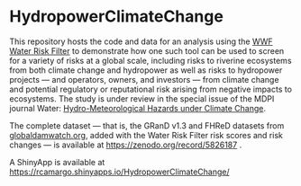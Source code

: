 # HydropowerClimateChange
This repository hosts the code and data for an analysis using the [WWF Water Risk Filter][wrf_homepage] to demonstrate how one such tool can be used to screen for a variety of risks at a global scale, including risks to riverine ecosystems from both climate change and hydropower as well as risks to hydropower projects — and operators, owners, and investors — from climate change and potential regulatory or reputational risk arising from negative impacts to ecosystems. The study is under review in the special issue of the MDPI journal Water: [Hydro-Meteorological Hazards under Climate Change][journal].

The complete dataset — that is, the GRanD v1.3 and FHReD datasets from [globaldamwatch.org][gdw], added with the Water Risk Filter risk scores and risk changes — is available at https://zenodo.org/record/5826187 .

A ShinyApp is available at https://rcamargo.shinyapps.io/HydropowerClimateChange/


[wrf_homepage]: http://waterriskfilter.org/
[journal]: https://www.mdpi.com/journal/water/special_issues/hydrometeorological_hazards
[gdw]: http://globaldamwatch.org/